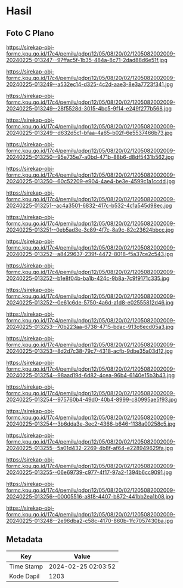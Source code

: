 # Hasil

## Foto C Plano

https://sirekap-obj-formc.kpu.go.id/17c4/pemilu/pdpr/12/05/08/20/02/1205082002009-20240225-013247--97ffac5f-1b35-484a-8c71-2dad88d6e51f.jpg

https://sirekap-obj-formc.kpu.go.id/17c4/pemilu/pdpr/12/05/08/20/02/1205082002009-20240225-013249--a532ec14-d325-4c2d-aae3-8e3a7723f341.jpg

https://sirekap-obj-formc.kpu.go.id/17c4/pemilu/pdpr/12/05/08/20/02/1205082002009-20240225-013249--28f5528d-3015-4bc5-9f14-e249f277b568.jpg

https://sirekap-obj-formc.kpu.go.id/17c4/pemilu/pdpr/12/05/08/20/02/1205082002009-20240225-013249--d632d5c1-bfaa-4a65-b02f-6e5537466b73.jpg

https://sirekap-obj-formc.kpu.go.id/17c4/pemilu/pdpr/12/05/08/20/02/1205082002009-20240225-013250--95e735e7-a0bd-471b-88b6-d8df5431b562.jpg

https://sirekap-obj-formc.kpu.go.id/17c4/pemilu/pdpr/12/05/08/20/02/1205082002009-20240225-013250--60c52209-e904-4ae4-be3e-4599c1a1ccdd.jpg

https://sirekap-obj-formc.kpu.go.id/17c4/pemilu/pdpr/12/05/08/20/02/1205082002009-20240225-013251--ac4a3501-6832-417c-b532-4c1a545d98ec.jpg

https://sirekap-obj-formc.kpu.go.id/17c4/pemilu/pdpr/12/05/08/20/02/1205082002009-20240225-013251--0eb5ad3e-3c89-4f7c-8a9c-82c23624bbcc.jpg

https://sirekap-obj-formc.kpu.go.id/17c4/pemilu/pdpr/12/05/08/20/02/1205082002009-20240225-013252--a8429637-239f-4472-8018-f5a37ce2c543.jpg

https://sirekap-obj-formc.kpu.go.id/17c4/pemilu/pdpr/12/05/08/20/02/1205082002009-20240225-013252--b1e8f04b-ba1b-424c-9b8a-7c9f9171c335.jpg

https://sirekap-obj-formc.kpu.go.id/17c4/pemilu/pdpr/12/05/08/20/02/1205082002009-20240225-013252--0e61c6de-5750-4a6d-a1d8-e02555812d46.jpg

https://sirekap-obj-formc.kpu.go.id/17c4/pemilu/pdpr/12/05/08/20/02/1205082002009-20240225-013253--70b223aa-6738-4715-bdac-913c6ecd05a3.jpg

https://sirekap-obj-formc.kpu.go.id/17c4/pemilu/pdpr/12/05/08/20/02/1205082002009-20240225-013253--8d2d7c38-79c7-4318-acfb-9dbe35a03d12.jpg

https://sirekap-obj-formc.kpu.go.id/17c4/pemilu/pdpr/12/05/08/20/02/1205082002009-20240225-013254--98aad19d-6d82-4cea-96b4-6140e15b3b43.jpg

https://sirekap-obj-formc.kpu.go.id/17c4/pemilu/pdpr/12/05/08/20/02/1205082002009-20240225-013254--975760b4-49d0-40b4-8999-c80995ae5f93.jpg

https://sirekap-obj-formc.kpu.go.id/17c4/pemilu/pdpr/12/05/08/20/02/1205082002009-20240225-013254--3b6dda3e-3ec2-4366-b646-1138a00258c5.jpg

https://sirekap-obj-formc.kpu.go.id/17c4/pemilu/pdpr/12/05/08/20/02/1205082002009-20240225-013255--5a01d432-2269-4b8f-af64-e228949629fa.jpg

https://sirekap-obj-formc.kpu.go.id/17c4/pemilu/pdpr/12/05/08/20/02/1205082002009-20240225-013255--06e69739-c977-4f17-97a2-1394b6cc9091.jpg

https://sirekap-obj-formc.kpu.go.id/17c4/pemilu/pdpr/12/05/08/20/02/1205082002009-20240225-013256--00005516-a8f8-4407-b872-441bb2ea1b08.jpg

https://sirekap-obj-formc.kpu.go.id/17c4/pemilu/pdpr/12/05/08/20/02/1205082002009-20240225-013248--2e96dba2-c58c-4170-860b-1fc7057430ba.jpg


## Metadata

| Key        | Value               |
| ---------- | ------------------- |
| Time Stamp | 2024-02-25 02:03:52 |
| Kode Dapil | 1203                |



